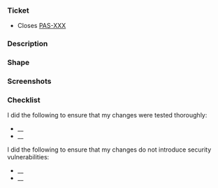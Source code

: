 <!--
Thank you for contributing! Please follow the steps below to help us process your PR quickly.
- 📝 Use a meaningful title for the pull request, e.g: "PAS-XXX | short pr description"
- 💭 Write a clear description and share screenshots (if applicable) to help describe your change.
- 🔍 Not all sections below will apply to you and are mostly for our internal team. It's okay to delete them if they are not applicable. 
-->

### Ticket
<!-- Link the corresponding GitHub Issue(s) and/or Jira Task(s) that are addressed by this pull request. -->

<!-- For GitHub Issues: -->
<!-- - Closes #XXX -->

<!-- For Jira Tasks: (remove if external contributor)  -->
- Closes [PAS-XXX](https://bitwarden.atlassian.net/browse/PAS-XXX)

### Description
<!--
    Introduction that should allow the reviewer to quickly be able to understand the reason for opening this PR.
-->

### Shape
<!--
    Give a high-level overview of the technical design involved in the implemented changes.
    If the changes don't have any architectural impact, you can remove this section.
-->

### Screenshots
<!--
    Include any relevant UI screenshots showcasing the before & after of your changes.
    If the changes don't have any UI impact, you can remove this section.
-->

### Checklist
I did the following to ensure that my changes were tested thoroughly:
* __
* __

I did the following to ensure that my changes do not introduce security vulnerabilities:
* __
* __
